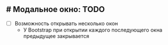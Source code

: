 ## # Модальное окно: TODO
- [ ] Возможность открывать несколько окон
  - У Bootstrap при открытии каждого последующего окна предыдущее закрывается